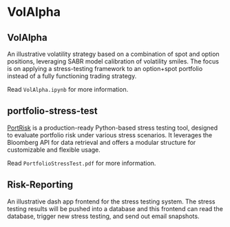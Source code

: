 # VolAlpha

## VolAlpha
An illustrative volatility strategy based on a combination of spot and option positions, leveraging SABR model calibration of volatility smiles. The focus is on applying a stress-testing framework to an option+spot portfolio instead of a fully functioning trading strategy.

Read `VolAlpha.ipynb` for more information.

## portfolio-stress-test
[PortRisk](https://github.com/BilalBAI/portfolio-stress-test) is a production-ready Python-based stress testing tool, designed to evaluate portfolio risk under various stress scenarios. It leverages the Bloomberg API for data retrieval and offers a modular structure for customizable and flexible usage.

Read `PortfolioStressTest.pdf` for more information.

## Risk-Reporting
An illustrative dash app frontend for the stress testing system. 
The stress testing results will be pushed into a database and this frontend can read the database, trigger new stress testing, and send out email snapshots.